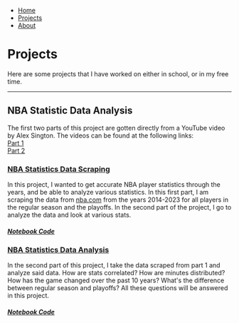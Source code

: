 - [Home](README.md)
- [Projects](projects.md)
- [About](about.md)
  
# Projects
Here are some projects that I have worked on either in school, or in my free time.

---
## NBA Statistic Data Analysis

The first two parts of this project are gotten directly from a YouTube video by Alex Sington. The videos can be found at the following links:  
[Part 1](https://www.youtube.com/watch?v=nHtlRlWmTV4&t=868s)  
[Part 2](https://www.youtube.com/watch?v=aprt035um3o)

### [NBA Statistics Data Scraping](./projects/NBAStatsScraping.md)
In this project, I wanted to get accurate NBA player statistics through the years, and be able to analyze various statistics. In this first part, I am scraping the data from [nba.com](https://www.nba.com) from the years 2014-2023 for all players in the regular season and the playoffs. In the second part of the project, I go to analyze the data and look at various stats. 
##### [Notebook Code](./notebooks/NBAStatsScraping.ipynb)

### [NBA Statistics Data Analysis](./projects/NBADataAnalysis.md)
In the second part of this project, I take the data scraped from part 1 and analyze said data. How are stats correlated? How are minutes distributed? How has the game changed over the past 10 years? What's the difference between regular season and playoffs? All these questions will be answered in this project.
##### [Notebook Code](./notebooks/NBADataAnalysis.ipynb)
